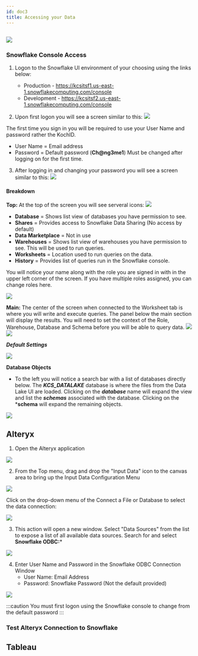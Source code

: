 ```yaml
---
id: doc3
title: Accessing your Data
---
```


##    ![](../static/img/Snowflake.png)


### Snowflake Console Access 

1. Logon to the Snowflake UI environment of your choosing using the links below:
    - Production - https://kcsitsf1.us-east-1.snowflakecomputing.com/console  
    - Development - https://kcsitsf2.us-east-1.snowflakecomputing.com/console 

2. Upon first logon you will see a screen similar to this:
![](../static/img/snowflakeLogon.png)

The first time you sign in you will be required to use your User Name and password rather the KochID.
- User Name = Email address
- Password = Default password (**Ch@ng3me1**) Must be changed after logging on for the first time. 

3. After logging in and changing your password you will see a screen similar to this:
![](../static/img/snowflakeFirstlogonScreen.png)

#### Breakdown

**Top:**
At the top of the screen you will see serveral icons:
![](../static/img/snowflakeTopIcons.png)
-   **Database** = Shows list view of databases you have permission to see.
-   **Shares** = Provides access to Snowflake Data Sharing (No access by default)
-   **Data Marketplace** = Not in use
-   **Warehouses** = Shows list view of warehouses you have permission to see. This will be used to run queries. 
-   **Worksheets** = Location used to run queries on the data. 
-   **History** = Provides list of queries run in the Snowflake console. 

You will notice your name along with the role you are signed in with in the upper left corner of the screen. If you have multiple roles assigned, you can change roles here. 

![](../static/img/snowflakeShowRole.png)

**Main:**
The center of the screen when connected to the Worksheet tab is where you will write and execute queries. The panel below the main section will display the results. You will need to set the context of the Role, Warehouse, Database and Schema before you will be able to query data. 
![](../static/img/snowflakeMain.png)
![](../static/img/snowflakeRunQuery.png)

***Default Settings***

![](../static/img/snowflakeDefaults.png)

**Database Objects**

- To the left you will notice a search bar with a list of databases directly below. The ***KCS_DATALAKE*** database is where the files from the Data Lake UI are loaded. Clicking on the ***database*** name will expand the view and list the ***schemas*** associated with the database. Clicking on the ***schema** will expand the remaining objects. 

![](../static/img/snowflakeDB.png)




## Alteryx

1. Open the Alteryx application 

![](../static/img/alteryx/alteryx1.png)

2. From the Top menu, drag and drop the "Input Data" icon to the canvas area to bring up the Input Data Configuration Menu

![](../static/img/alteryx/alteryx3.png)

Click on the drop-down menu of the Connect a File or Database to select the data connection:

![](../static/img/alteryx/alteryxDropdown.png)

3. This action will open a new window. Select "Data Sources" from the list to expose a list of all available data sources. Search for and select   **Snowflake ODBC:***

![](../static/img/alteryx/alteryxSnowflake.png)

4. Enter User Name and Password in the Snowflake ODBC Connection Window
    - User Name: Email Address
    - Password: Snowflake Password  (Not the default provided)

![](../static/img/alteryx/alteryxSnowflakecreds.png)


:::caution
You must first logon using the Snowflake console to change from the default password
:::

### Test Alteryx Connection to Snowflake



## Tableau
